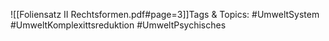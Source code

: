 
![[Foliensatz II Rechtsformen.pdf#page=3]]Tags & Topics:
   #UmweltSystem
   #UmweltKomplexittsreduktion
   #UmweltPsychisches